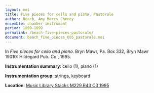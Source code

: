 ```yaml
---
layout: mei
title: Five pieces for cello and piano, Pastorale 
author: Beach, Amy Marcy Cheney
ensemble: chamber-instrument
period: 1890-1899
permalink: /beach-five-pieces-pastorale/
document: beach_five_pieces_005_pastorale.mei
---
```


In *Five pieces for cello and piano.* Bryn Mawr, Pa. Box 332, Bryn Mawr 19010: Hildegard Pub. Co., 1995.

**Instrumentation summary**: cello (1), piano (1) 

**Instrumentation group**: strings, keyboard

**Location**: <a href="https://tufts.primo.exlibrisgroup.com/permalink/01TUN_INST/1kc9gia/alma991004588699703851" target="_blank">Music Library Stacks M229.B43 C3 1995</a>